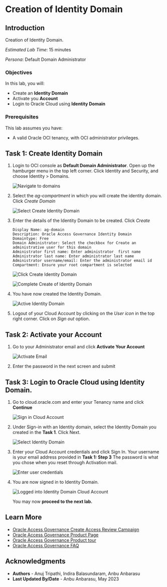 # Creation of Identity Domain

## Introduction

Creation of Identity Domain. 

*Estimated Lab Time*: 15 minutes

*Persona*: Default Domain Administrator


### Objectives

In this lab, you will:
 * Create an **Identity Domain**
 * Activate you **Account**
 * Login to Oracle Cloud using **Identity Domain**

### Prerequisites
This lab assumes you have:
- A valid Oracle OCI tenancy, with OCI administrator privileges.


## Task 1: Create Identity Domain 

1. Login to OCI console as **Default Domain Administrator**. Open up the hamburger menu in the top left corner. Click Identity and Security, and choose Identity > Domains. 

    ![Navigate to domains](images/navigate-to-domains.png)

2. Select the *ag-compartment* in which you will create the identity domain. Click *Create Domain*

    ![Select Create Identity Domain](images/create-domains.png)

3. Enter the details of the Identity Domain to be created. Click *Create*  
    
    ```
    Display Name: ag-domain
    Description: Oracle Access Governance Identity Domain
    Domaintype: Free
    Domain Administrator: Select the checkbox for Create an administrative user for this domain 
    Administrator first name: Enter administrator  first name 
    Administrator last name: Enter administrator last name 
    Administrator username/email: Enter the administrator email id
    Compartment: Ensure your root compartment is selected
    ```


    ![Click Create Identity Domain](images/click-create-domain.png) 

    ![Complete Create of Identity Domain](images/complete-creation-domain.png)

     
4. You have now created the Identity Domain. 


    ![Active Identity Domain](images/active-identity-domain.png) 

5. Logout of your Cloud Account by clicking on the *User icon* in the top right corner. Click on *Sign out* option. 

## Task 2: Activate your Account 

1. Go to your Administrator email and click **Activate Your Account**

    ![Activate Email](images/activate-email.png)

2. Enter the password in the next screen and submit


## Task 3: Login to Oracle Cloud using Identity Domain. 

1. Go to cloud.oracle.com and enter your Tenancy name and click **Continue**

    ![Sign in Cloud Account](images/sign-in-tenancy.png)

2. Under Sign-in with an Identity domain, select the Identity Domain you created in the **Task 1**. Click Next.

    ![Select Identity Domain](images/select-identity-domain.png)

3. Enter your Cloud Account credentials and click Sign In. Your username is your email address provided in **Task 1: Step 3** The password is what you chose when you reset through Activation mail.

    ![Enter user credentials](images/user-credentials-identitydomain.png)

5. You are now signed in to Identity Domain. 
    
     ![Logged into Identity Domain Cloud Account](images/logged-in-identitydomain.png)


    You may now **proceed to the next lab.**

## Learn More

* [Oracle Access Governance Create Access Review Campaign](https://docs.oracle.com/en/cloud/paas/access-governance/pdapg/index.html)
* [Oracle Access Governance Product Page](https://www.oracle.com/security/cloud-security/access-governance/)
* [Oracle Access Governance Product tour](https://www.oracle.com/webfolder/s/quicktours/paas/pt-sec-access-governance/index.html)
* [Oracle Access Governance FAQ](https://www.oracle.com/security/cloud-security/access-governance/faq/)

## Acknowledgments
* **Authors** - Anuj Tripathi, Indira Balasundaram, Anbu Anbarasu
* **Last Updated By/Date** - Anbu Anbarasu, May 2023